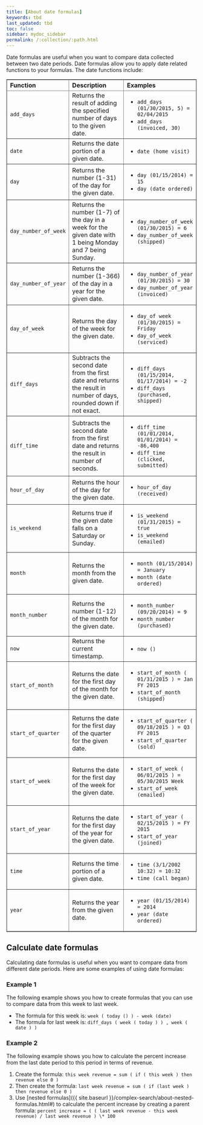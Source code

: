 ```yaml
---
title: [About date formulas]
keywords: tbd
last_updated: tbd
toc: false
sidebar: mydoc_sidebar
permalink: /:collection/:path.html
---
```

Date formulas are useful when you want to compare data collected between two date periods. Date formulas allow you to apply date related functions to your formulas. The date functions include:

<table cellpadding="4" cellspacing="0" summary="" id="keyword_reference__table_ynp_tvj_tw" class="table" frame="border" border="1" rules="all">
   <colgroup>
      <col style="width:25%"/>
      <col style="width:30%"/>
      <col style="width:30%"/>
   </colgroup>
   <thead class="thead" style="text-align:left;">
      <tr>
         <th>Function</th>
         <th>Description</th>
         <th>Examples</th>
      </tr>
   </thead>
   <tbody class="tbody">
      <tr>
         <td><code>add_days</code></td>
         <td>Returns the result of adding the specified number of days to the given date.</td>
         <td>
            <ul>
               <li><code>add_days (01/30/2015, 5) = 02/04/2015</code></li>
               <li><code>add_days (invoiced, 30)</code></li>
            </ul>
         </td>
      </tr>
      <tr>
         <td><code>date</code></td>
         <td>Returns the date portion of a given date.</td>
         <td>
            <ul>
               <li><code>date (home visit)</code></li>
            </ul>
         </td>
      </tr>
      <tr>
         <td><code>day</code></td>
         <td>Returns the number (1-31) of the day for the given date.</td>
         <td>
            <ul>
               <li><code>day (01/15/2014) = 15</code></li>
               <li><code>day (date ordered)</code></li>
            </ul>
         </td>
      </tr>
      <tr>
         <td><code>day_number_of_week</code></td>
         <td>Returns the number (1-7) of the day in a week for the given date with 1 being Monday
            and 7 being Sunday.
         </td>
         <td>
            <ul>
               <li><code>day_number_of_week (01/30/2015) = 6</code></li>
               <li><code>day_number_of_week (shipped)</code></li>
            </ul>
         </td>
      </tr>
      <tr>
         <td><code>day_number_of_year</code></td>
         <td>Returns the number (1-366) of the day in a year for the given date.</td>
         <td>
            <ul>
               <li><code>day_number_of_year (01/30/2015) = 30</code></li>
               <li><code>day_number_of_year (invoiced)</code></li>
            </ul>
         </td>
      </tr>
      <tr>
         <td><code>day_of_week</code></td>
         <td>Returns the day of the week for the given date.</td>
         <td>
            <ul>
               <li><code>day_of week (01/30/2015) = Friday</code></li>
               <li><code>day_of_week (serviced)</code></li>
            </ul>
         </td>
      </tr>
      <tr>
         <td><code>diff_days</code></td>
         <td>Subtracts the second date from the first date and returns the result in number of days,
            rounded down if not exact.
         </td>
         <td>
            <ul>
               <li><code>diff_days (01/15/2014, 01/17/2014) = -2</code></li>
               <li><code>diff_days (purchased, shipped)</code></li>
            </ul>
         </td>
      </tr>
      <tr>
         <td><code>diff_time</code></td>
         <td>Subtracts the second date from the first date and returns the result in number of
            seconds.
         </td>
         <td>
            <ul>
               <li><code>diff_time (01/01/2014, 01/01/2014) = -86,400</code></li>
               <li><code>diff_time (clicked, submitted)</code></li>
            </ul>
         </td>
      </tr>
      <tr>
         <td><code>hour_of_day</code></td>
         <td>Returns the hour of the day for the given date.</td>
         <td>
            <ul>
               <li><code>hour_of_day (received)</code></li>
            </ul>
         </td>
      </tr>
      <tr>
         <td><code>is_weekend</code></td>
         <td>Returns true if the given date falls on a Saturday or Sunday.</td>
         <td>
            <ul>
               <li><code>is_weekend (01/31/2015) = true</code></li>
               <li><code>is_weekend (emailed)</code></li>
            </ul>
         </td>
      </tr>
      <tr>
         <td><code>month</code></td>
         <td>Returns the month from the given date.</td>
         <td>
            <ul>
               <li><code>month (01/15/2014) = January</code></li>
               <li><code>month (date ordered)</code></li>
            </ul>
         </td>
      </tr>
      <tr>
         <td><code>month_number</code></td>
         <td>Returns the number (1-12) of the month for the given date.</td>
         <td>
            <ul>
               <li><code>month_number (09/20/2014) = 9</code></li>
               <li><code>month_number (purchased)</code></li>
            </ul>
         </td>
      </tr>
      <tr>
         <td><code>now</code></td>
         <td>Returns the current timestamp.</td>
         <td>
            <ul>
               <li><code>now ()</code></li>
            </ul>
         </td>
      </tr>
      <tr>
         <td><code>start_of_month</code></td>
         <td>Returns the date for the first day of the month for the given date.</td>
         <td>
            <ul>
               <li><code>start_of_month ( 01/31/2015 ) = Jan FY 2015</code></li>
               <li><code>start_of_month (shipped)</code></li>
            </ul>
         </td>
      </tr>
      <tr>
         <td><code>start_of_quarter</code></td>
         <td>Returns the date for the first day of the quarter for the given date.</td>
         <td>
            <ul>
               <li><code>start_of_quarter ( 09/18/2015 ) = Q3 FY 2015</code></li>
               <li><code>start_of_quarter (sold)</code></li>
            </ul>
         </td>
      </tr>
      <tr>
         <td><code>start_of_week</code></td>
         <td>Returns the date for the first day of the week for the given date.</td>
         <td>
            <ul>
               <li><code>start_of_week ( 06/01/2015 ) = 05/30/2015 Week</code></li>
               <li><code>start_of_week (emailed)</code></li>
            </ul>
         </td>
      </tr>
      <tr>
         <td><code>start_of_year</code></td>
         <td>Returns the date for the first day of the year for the given date. </td>
         <td>
            <ul>
               <li><code>start_of_year ( 02/15/2015 ) = FY 2015</code></li>
               <li><code>start_of_year (joined)</code></li>
            </ul>
         </td>
      </tr>
      <tr>
         <td><code>time</code></td>
         <td>Returns the time portion of a given date.</td>
         <td>
            <ul>
               <li><code>time (3/1/2002 10:32) = 10:32</code></li>
               <li><code>time (call began)</code></li>
            </ul>
         </td>
      </tr>
      <tr>
         <td><code>year</code></td>
         <td>Returns the year from the given date.</td>
          <td>
            <ul>
               <li><code>year (01/15/2014) = 2014</code></li>
               <li><code>year (date ordered)</code></li>
            </ul>
         </td>
      </tr>
   </tbody>
</table>

## Calculate date formulas

Calculating date formulas is useful when you want to compare data from different date periods. Here are some examples of using date formulas:

### Example 1

The following example shows you how to create formulas that you can use to compare data from this week to last week.

- The formula for this week is: `week ( today () ) - week (date)`
- The formula for last week is: `diff_days ( week ( today ) ) , week ( date ) )`

### Example 2

The following example shows you how to calculate the percent increase from the last date period to this period in terms of revenue.

1. Create the formula: `this week revenue = sum ( if ( this week ) then revenue else 0 )`
2. Then create the formula: `last week revenue = sum ( if (last week ) then revenue else 0 )`
3. Use [nested formulas]({{ site.baseurl }}/complex-search/about-nested-formulas.html#) to calculate the percent increase by creating a parent formula: `percent increase = ( ( last week revenue - this week revenue) / last week revenue ) \* 100`

